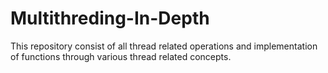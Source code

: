 # Multithreding-In-Depth
This repository consist of all thread related operations and implementation of functions through various thread related concepts.
